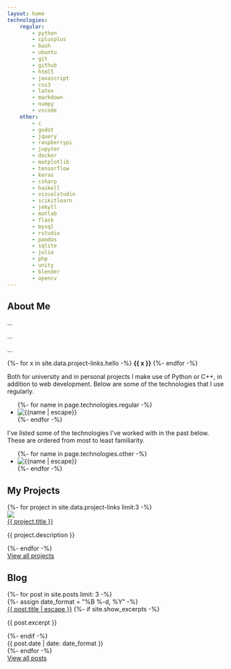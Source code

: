 ```yaml
---
layout: home
technologies:
    regular:
        - python
        - cplusplus
        - bash
        - ubuntu
        - git
        - github
        - html5
        - javascript
        - css3
        - latex
        - markdown
        - numpy
        - vscode
    other:
        - c
        - godot
        - jquery
        - raspberrypi
        - jupyter
        - docker
        - matplotlib
        - tensorflow
        - keras
        - csharp
        - haskell
        - visualstudio
        - scikitlearn
        - jekyll
        - matlab
        - flask
        - mysql
        - rstudio
        - pandas
        - sqlite
        - julia
        - php
        - unity
        - blender
        - opencv
---
```


## About Me

...

...

...

<div>
    {%- for x in site.data.project-links.hello -%}
        <b>{{ x }}</b>
    {%- endfor -%}
</div>

Both for university and in personal projects I make use of Python or C++, in addition to web development. Below are some of the technologies that I use regularly.
<ul class="icon-listing">
    {%- for name in page.technologies.regular -%}
        <li><img src="https://cdn.jsdelivr.net/gh/devicons/devicon@latest/icons/{{name | escape}}/{{name | escpae}}-original.svg" title="{{name | escape}}"></li>
    {%- endfor -%}
</ul>
I've listed some of the technologies I've worked with in the past below. These are ordered from most to least familiarity.
<ul class="icon-listing">
    {%- for name in page.technologies.other -%}
        <li><img src="https://cdn.jsdelivr.net/gh/devicons/devicon@latest/icons/{{name | escape}}/{{name | escpae}}-original.svg" title="{{name | escape}}"></li>
    {%- endfor -%}
</ul>

## My Projects

<div>
    {%- for project in site.data.project-links limit:3 -%}
        <div class="image-card">
            <div class="image-card-image">
                <img src="{{ project.img }}">
            </div>
            <div class="image-card-text">
                <a class="image-card-title" href="{{ project.url }}">{{ project.title }}</a>
                <p>{{ project.description }}</p>
            </div>
        </div>
    {%- endfor -%}
</div>
<div class="center-link-button">
    <a href="/projects/" class="center-link-button">View all projects</a>
</div>

## Blog

<div>
    {%- for post in site.posts limit: 3 -%}
        <div class="image-card">
            {%- assign date_format = "%B %-d, %Y" -%}
            <div class="image-card-text">
                <a class="image-card-title" href="{{ post.url | relative_url }}">{{ post.title | escape }}</a>
                {%- if site.show_excerpts -%}
                    <p>{{ post.excerpt }}</p>
                {%- endif -%}
            </div>
            <div class="image-card-meta">{{ post.date | date: date_format }}</div>
        </div>
    {%- endfor -%}
</div>
<div class="center-link-button">
    <a href="/blog/" class="center-link-button">View all posts</a>
</div>